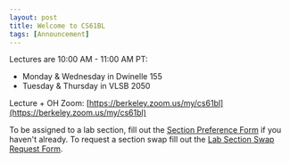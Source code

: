 ```yaml
---
layout: post
title: Welcome to CS61BL
tags: [Announcement]
---
```


Lectures are 10:00 AM - 11:00 AM PT:
 - Monday & Wednesday in Dwinelle 155
 - Tuesday & Thursday in VLSB 2050

Lecture + OH Zoom: [https://berkeley.zoom.us/my/cs61bl](https://berkeley.zoom.us/my/cs61bl)

To be assigned to a lab section, fill out the [Section Preference Form](https://forms.gle/zAmjHAbppDWt9gas7) if you haven't already. To request a section swap fill out the [Lab Section Swap Request Form](https://docs.google.com/forms/d/e/1FAIpQLSc2Rn0kuDndHQJF8clXeSLQbiYFQaW4_i4V6NQmL4R2s7_ETA/viewform?usp=sf_link).
